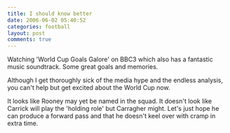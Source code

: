 ```yaml
---
title: I should know better
date: 2006-06-02 05:40:52
categories: football
layout: post
comments: true
---
```

Watching 'World Cup Goals Galore' on BBC3 which also has a fantastic
music soundtrack. Some great goals and memories.

Although I get thoroughly sick of the media hype and the endless
analysis, you can't help but get excited about the World Cup now.

It looks like Rooney may yet be named in the squad. It doesn't look like
Carrick will play the 'holding role' but Carragher might. Let's just
hope he can produce a forward pass and that he doesn't keel over with
cramp in extra time.
